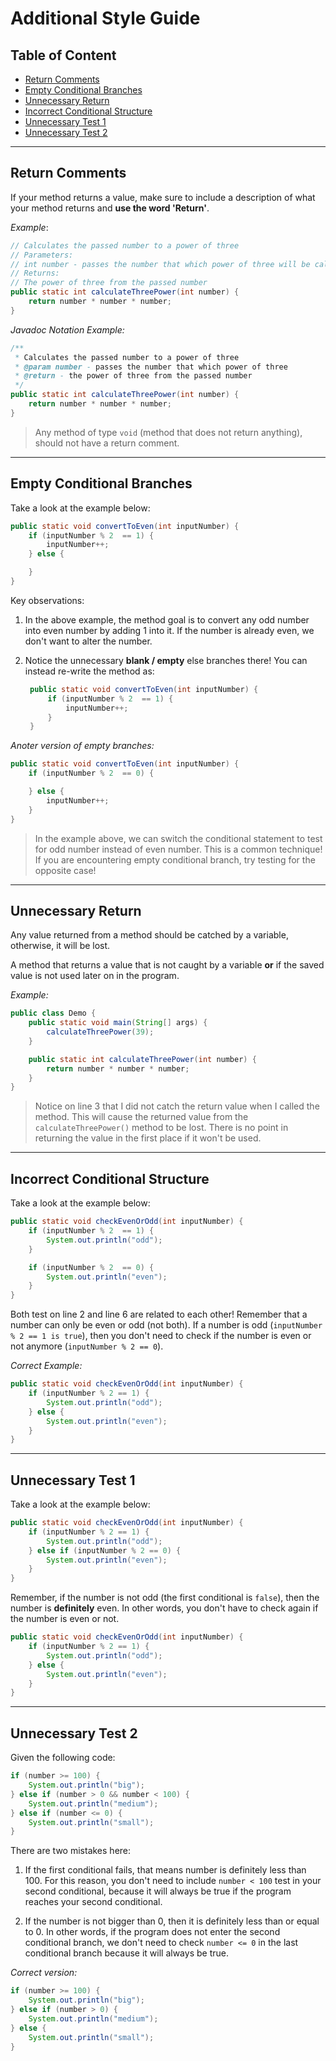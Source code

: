# Additional Style Guide

## Table of Content

- [Return Comments](#return-comments)
- [Empty Conditional Branches](#empty-conditional-branches)
- [Unnecessary Return](#unnecessary-return)
- [Incorrect Conditional Structure](#incorrect-conditional-structure)
- [Unnecessary Test 1](#unnecessary-test-1)
- [Unnecessary Test 2](#unnecessary-test-2)

---

## Return Comments

If your method returns a value, make sure to include a description of what your method returns and **use the word 'Return'**.

_Example_:

```java
// Calculates the passed number to a power of three
// Parameters:
// int number - passes the number that which power of three will be calculated
// Returns:
// The power of three from the passed number
public static int calculateThreePower(int number) {
    return number * number * number;
}
```

_Javadoc Notation Example:_

```java
/**
 * Calculates the passed number to a power of three
 * @param number - passes the number that which power of three
 * @return - the power of three from the passed number
 */
public static int calculateThreePower(int number) {
    return number * number * number;
}
```

> Any method of type `void` (method that does not return anything), should not have a return comment.

---

## Empty Conditional Branches

Take a look at the example below:

```java
public static void convertToEven(int inputNumber) {
    if (inputNumber % 2  == 1) {
        inputNumber++;
    } else {

    }
}
```

Key observations:

1. In the above example, the method goal is to convert any odd number into even number by adding 1 into it. If the number is already even, we don't want to alter the number.

2. Notice the unnecessary **blank / empty** else branches there! You can instead re-write the method as:

   ```java
    public static void convertToEven(int inputNumber) {
        if (inputNumber % 2  == 1) {
            inputNumber++;
        }
    }
   ```

_Anoter version of empty branches:_

```java
public static void convertToEven(int inputNumber) {
    if (inputNumber % 2  == 0) {

    } else {
        inputNumber++;
    }
}
```

> In the example above, we can switch the conditional statement to test for odd number instead of even number. This is a common technique! If you are encountering empty conditional branch, try testing for the opposite case!

---

## Unnecessary Return

Any value returned from a method should be catched by a variable, otherwise, it will be lost.

A method that returns a value that is not caught by a variable **or** if the saved value is not used later on in the program.

_Example:_

```java
public class Demo {
    public static void main(String[] args) {
        calculateThreePower(39);
    }

    public static int calculateThreePower(int number) {
        return number * number * number;
    }
}
```

> Notice on line 3 that I did not catch the return value when I called the method. This will cause the returned value from the `calculateThreePower()` method to be lost. There is no point in returning the value in the first place if it won't be used.

---

## Incorrect Conditional Structure

Take a look at the example below:

```java
public static void checkEvenOrOdd(int inputNumber) {
    if (inputNumber % 2  == 1) {
        System.out.println("odd");
    }

    if (inputNumber % 2  == 0) {
        System.out.println("even");
    }
}
```

Both test on line 2 and line 6 are related to each other! Remember that a number can only be even or odd (not both). If a number is odd (`inputNumber % 2 == 1 is true`), then you don't need to check if the number is even or not anymore (`inputNumber % 2 == 0`).

_Correct Example:_

```java
public static void checkEvenOrOdd(int inputNumber) {
    if (inputNumber % 2 == 1) {
        System.out.println("odd");
    } else {
        System.out.println("even");
    }
}
```

---

## Unnecessary Test 1

Take a look at the example below:

```java
public static void checkEvenOrOdd(int inputNumber) {
    if (inputNumber % 2 == 1) {
        System.out.println("odd");
    } else if (inputNumber % 2 == 0) {
        System.out.println("even");
    }
}
```

Remember, if the number is not odd (the first conditional is `false`), then the number is **definitely** even. In other words, you don't have to check again if the number is even or not.

```java
public static void checkEvenOrOdd(int inputNumber) {
    if (inputNumber % 2 == 1) {
        System.out.println("odd");
    } else {
        System.out.println("even");
    }
}
```

---

## Unnecessary Test 2

Given the following code:

```java
if (number >= 100) {
    System.out.println("big");
} else if (number > 0 && number < 100) {
    System.out.println("medium");
} else if (number <= 0) {
    System.out.println("small");
}
```

There are two mistakes here:

1. If the first conditional fails, that means number is definitely less than 100. For this reason, you don't need to include `number < 100` test in your second conditional, because it will always be true if the program reaches your second conditional.

2. If the number is not bigger than 0, then it is definitely less than or equal to 0. In other words, if the program does not enter the second conditional branch, we don't need to check `number <= 0` in the last conditional branch because it will always be true.

_Correct version:_

```java
if (number >= 100) {
    System.out.println("big");
} else if (number > 0) {
    System.out.println("medium");
} else {
    System.out.println("small");
}
```
